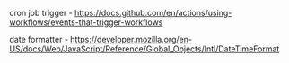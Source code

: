 cron job trigger - https://docs.github.com/en/actions/using-workflows/events-that-trigger-workflows

date formatter - https://developer.mozilla.org/en-US/docs/Web/JavaScript/Reference/Global_Objects/Intl/DateTimeFormat
